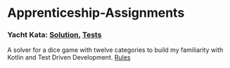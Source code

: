 # Apprenticeship-Assignments

### Yacht Kata: [Solution](https://github.com/NathanC567/Apprenticeship-Assignments/blob/master/src/main/kotlin/Yacht.kt), [Tests](https://github.com/NathanC567/Apprenticeship-Assignments/blob/master/src/test/kotlin/YachtTest.kt)

A solver for a dice game with twelve categories to build my familiarity with Kotlin and Test Driven Development. [Rules](https://en.wikipedia.org/wiki/Yacht_(dice_game))
